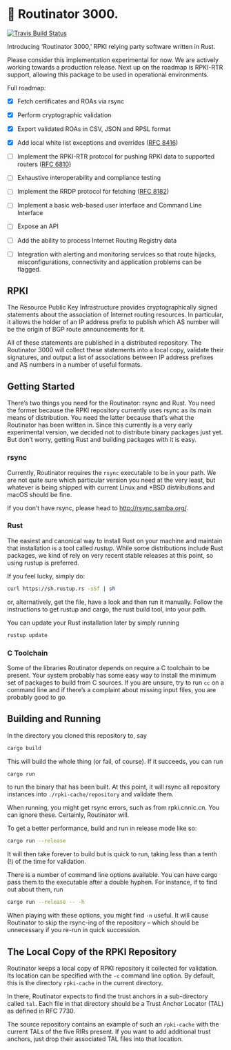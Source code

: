 # :rocket: Routinator 3000.

[![Travis Build Status](https://travis-ci.com/NLnetLabs/routinator.svg?branch=master)](https://travis-ci.com/NLnetLabs/routinator)

Introducing ‘Routinator 3000,’ RPKI relying party software written in Rust.

Please consider this implementation experimental for now. We are actively working towards 
a production release. Next up on the roadmap is RPKI-RTR support, allowing this
package to be used in operational environments.

Full roadmap:

  * [x] Fetch certificates and ROAs via rsync
  * [x] Perform cryptographic validation
  * [x] Export validated ROAs in CSV, JSON and RPSL format
  * [x] Add local white list exceptions and overrides ([RFC 8416](https://tools.ietf.org/html/rfc8416))
  * [ ] Implement the RPKI-RTR protocol for pushing RPKI data to supported routers ([RFC 6810](https://tools.ietf.org/html/rfc6810))
  * [ ] Exhaustive interoperability and compliance testing
  * [ ] Implement the RRDP protocol for fetching ([RFC 8182](https://tools.ietf.org/html/rfc8182))
  * [ ] Implement a basic web-based user interface and Command Line Interface
  * [ ] Expose an API
  * [ ] Add the ability to process Internet Routing Registry data
  * [ ] Integration with alerting and monitoring services so that route hijacks, misconfigurations, connectivity and application problems can be flagged.


## RPKI

The Resource Public Key Infrastructure provides cryptographically signed
statements about the association of Internet routing resources. In
particular, it allows the holder of an IP address prefix to publish which
AS number will be the origin of BGP route announcements for it.

All of these statements are published in a distributed repository. The
Routinator 3000 will collect these statements into a local copy, validate
their signatures, and output a list of associations between IP address
prefixes and AS numbers in a number of useful formats.


## Getting Started

There’s two things you need for the Routinator: rsync and Rust. You need
the former because the RPKI repository currently uses rsync as its main
means of distribution. You need the latter because that’s what the
Routinator has been written in. Since this currently is a very early
experimental version, we decided not to distribute binary packages just
yet. But don’t worry, getting Rust and building packages with it is easy.


### rsync

Currently, Routinator requires the `rsync` executable to be in your path.
We are not quite sure which particular version you need at the very least,
but whatever is being shipped with current Linux and \*BSD distributions
and macOS should be fine.

If you don’t have rsync, please head to http://rsync.samba.org/.


### Rust

The easiest and canonical way to install Rust on your machine and maintain
that installation is a tool called *rustup.* While some distributions
include Rust packages, we kind of rely on very recent stable releases at
this point, so using rustup is preferred.

If you feel lucky, simply do:

```bash
curl https://sh.rustup.rs -sSf | sh
```

or, alternatively, get the file, have a look and then run it manually.
Follow the instructions to get rustup and cargo, the rust build tool, into
your path.

You can update your Rust installation later by simply running

```bash
rustup update
```


### C Toolchain

Some of the libraries Routinator depends on require a C toolchain to be
present. Your system probably has some easy way to install the minimum
set of packages to build from C sources. If you are unsure, try to run
`cc` on a command line and if there’s a complaint about missing input
files, you are probably good to go.


## Building and Running

In the directory you cloned this repository to, say

```bash
cargo build
```

This will build the whole thing (or fail, of course). If it succeeds, you
can run

```bash
cargo run
```

to run the binary that has been built. At this point, it will rsync all
repository instances into `./rpki-cache/repository` and validate them.

When running, you might get rsync errors, such as from rpki.cnnic.cn.
You can ignore these. Certainly, Routinator will.

To get a better performance, build and run in release mode like so:

```bash
cargo run --release
```

It will then take forever to build but is quick to run, taking less than a
tenth (!) of the time for validation.

There is a number of command line options available. You can have cargo pass
them to the executable after a double hyphen. For instance, if to find out
about them, run

```bash
cargo run --release -- -h
```

When playing with these options, you might find `-n` useful. It will
cause Routinator to skip the rsync-ing of the repository – which should
be unnecessary if you re-run in quick succession.


## The Local Copy of the RPKI Repository

Routinator keeps a local copy of RPKI repository it collected for
validation. Its location can be specified with the `-c` command line
option. By default, this is the directory `rpki-cache` in the current
directory.

In there, Routinator expects to find the trust anchors in a sub-directory
called `tal`. Each file in that directory should be a Trust Anchor Locator
(TAL) as defined in RFC 7730.

The source repository contains an example of such an `rpki-cache` with the
current TALs of the five RIRs present. If you want to add additional trust
anchors, just drop their associated TAL files into that location.

